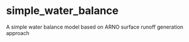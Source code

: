 # simple_water_balance
A simple water balance model based on ARNO surface runoff generation approach
